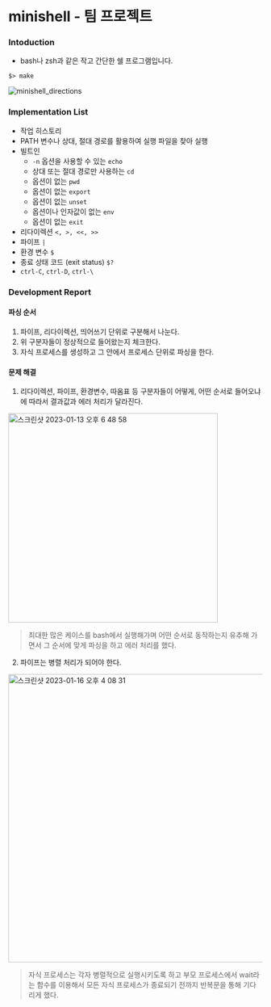 # minishell - 팀 프로젝트
### Intoduction
- bash나 zsh과 같은 작고 간단한 쉘 프로그램입니다.
```
$> make
```
![minishell_directions](https://user-images.githubusercontent.com/69841779/211287293-3b0b73f6-ec0c-4532-9a45-de90007e83b8.gif)
### Implementation List
- 작업 히스토리
- PATH 변수나 상대, 절대 경로를 활용하여 실행 파일을 찾아 실행
- 빌트인
  - `-n` 옵션을 사용할 수 있는 `echo`
  - 상대 또는 절대 경로만 사용하는 `cd`
  - 옵션이 없는 `pwd`
  - 옵션이 없는 `export`
  - 옵션이 없는 `unset`
  - 옵션이나 인자값이 없는 `env`
  - 옵션이 없는 `exit`
- 리다이렉션 `<, >, <<, >>`
- 파이프 `|`
- 환경 변수 `$`
- 종료 상태 코드 (exit status) `$?`
- `ctrl-C`, `ctrl-D`, `ctrl-\`
### Development Report
#### 파싱 순서
1. 파이프, 리다이렉션, 띄어쓰기 단위로 구분해서 나눈다.
2. 위 구분자들이 정상적으로 들어왔는지 체크한다.
3. 자식 프로세스를 생성하고 그 안에서 프로세스 단위로 파싱을 한다.
#### 문제 해결
1. 리다이렉션, 파이프, 환경변수, 따옴표 등 구분자들이 어떻게, 어떤 순서로 들어오냐에 따라서 결과값과 에러 처리가 달라진다.
  <img width="415" alt="스크린샷 2023-01-13 오후 6 48 58" src="https://user-images.githubusercontent.com/69841779/212297687-e0ef69e0-b19d-4bd5-b31d-4495bddec0a6.png">

> 최대한 많은 케이스를 bash에서 실행해가며 어떤 순서로 동작하는지 유추해 가면서 그 순서에 맞게 파싱을 하고 에러 처리를 했다.
2. 파이프는 병렬 처리가 되어야 한다.
<img width="571" alt="스크린샷 2023-01-16 오후 4 08 31" src="https://user-images.githubusercontent.com/69841779/212618154-42db0db6-1c56-498d-87e5-c0b1d6b73949.png">
  
> 자식 프로세스는 각자 병렬적으로 실행시키도록 하고 부모 프로세스에서 wait라는 함수를 이용해서 모든 자식 프로세스가 종료되기 전까지 반복문을 통해 기다리게 했다.
